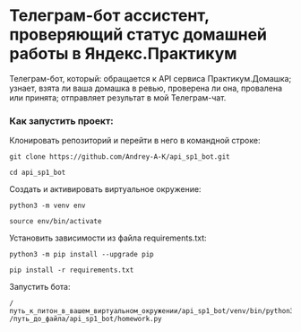 # Телеграм-бот ассистент, проверяющий статус домашней работы в Яндекс.Практикум

Телеграм-бот, который:
обращается к API сервиса Практикум.Домашка;
узнает, взята ли ваша домашка в ревью, проверена ли она, провалена или принята;
отправляет результат в мой Телеграм-чат.

### Как запустить проект:

Клонировать репозиторий и перейти в него в командной строке:

```
git clone https://github.com/Andrey-A-K/api_sp1_bot.git
```

```
cd api_sp1_bot
```

Cоздать и активировать виртуальное окружение:

```
python3 -m venv env
```

```
source env/bin/activate
```

Установить зависимости из файла requirements.txt:

```
python3 -m pip install --upgrade pip
```

```
pip install -r requirements.txt
```


Запустить бота:

```
/путь_к_питон_в_вашем_виртуальном_окружении/api_sp1_bot/venv/bin/python3 /путь_до_файла/api_sp1_bot/homework.py
```
